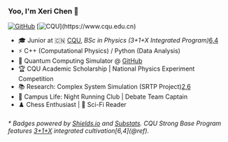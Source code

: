 ### Yoo, I'm Xeri Chen 👋
[![GitHub](https://img.shields.io/badge/dynamic/json?logo=github&label=GitHub&labelColor=495867&color=495867&query=%24.data.totalSubs&url=https%3A%2F%2Fapi.spencerwoo.com%2Fsubstats%2F%3Fsource%3Dgithub%26queryKey%3DXeriChen&style=flat-square)](https://github.com/XeriChen)
[![CQU](https://img.shields.io/badge/Chongqing_University-Physics_(Strong_Base_Program)-005bac?style=flat-square&logo=university)](https://www.cqu.edu.cn)

- 🎓 Junior at 🇨🇳 [CQU](https://www.cqu.edu.cn), _BSc in Physics (3+1+X Integrated Program)_[6,4](@ref)
- ⚡ C++ (Computational Physics) / Python (Data Analysis)
- 🔭 Quantum Computing Simulator @ [GitHub](https://github.com/XeriChen/Quantum-Simulator)
- 🏆 CQU Academic Scholarship | National Physics Experiment Competition
- 📚 Research: Complex System Simulation (SRTP Project)[2,6](@ref)
- 🏃 Campus Life: Night Running Club | Debate Team Captain
- ♟️ Chess Enthusiast | 📖 Sci-Fi Reader

<h6>* Badges powered by <a href="https://shields.io/">Shields.io</a> and <a href="https://github.com/spencerwooo/Substats">Substats</a>. CQU Strong Base Program features <a href="http://www.jwc.cqu.edu.cn">3+1+X</a> integrated cultivation[6,4](@ref).</h6>
